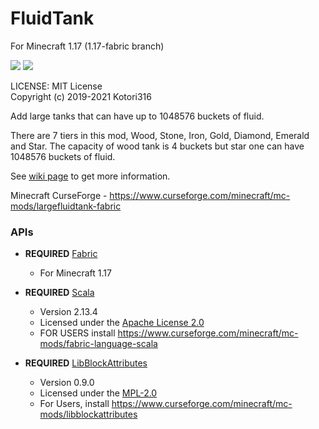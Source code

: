 # FluidTank

For Minecraft 1.17 (1.17-fabric branch)

[![](http://cf.way2muchnoise.eu/versions/largefluidtank-fabric.svg)](https://www.curseforge.com/minecraft/mc-mods/largefluidtank-fabric)
[![](http://cf.way2muchnoise.eu/full_largefluidtank-fabric_downloads.svg)](https://www.curseforge.com/minecraft/mc-mods/largefluidtank-fabric)

LICENSE: MIT License  
Copyright (c) 2019-2021 Kotori316

Add large tanks that can have up to 1048576 buckets of fluid.

There are 7 tiers in this mod, Wood, Stone, Iron, Gold, Diamond, Emerald and Star.
The capacity of wood tank is 4 buckets but star one can have 1048576 buckets of fluid.

See [wiki page](https://github.com/Kotori316/FluidTank/wiki) to get more information.

Minecraft CurseForge - https://www.curseforge.com/minecraft/mc-mods/largefluidtank-fabric

### APIs

* **REQUIRED** [Fabric](https://github.com/FabricMC/fabric)
  * For Minecraft 1.17

* **REQUIRED** [Scala](https://github.com/scala/scala)
  * Version 2.13.4
  * Licensed under the [Apache License 2.0](https://github.com/scala/scala/blob/2.13.x/LICENSE)
  * FOR USERS install https://www.curseforge.com/minecraft/mc-mods/fabric-language-scala

* **REQUIRED** [LibBlockAttributes](https://github.com/AlexIIL/LibBlockAttributes)
  * Version 0.9.0
  * Licensed under the [MPL-2.0](https://github.com/AlexIIL/LibBlockAttributes/blob/0.9.x-1.17.x/LICENSE)
  * For Users, install https://www.curseforge.com/minecraft/mc-mods/libblockattributes
